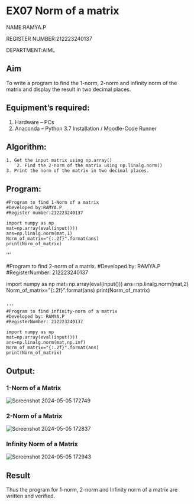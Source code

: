# EX07 Norm of a matrix
NAME:RAMYA.P

REGISTER NUMBER:212223240137

DEPARTMENT:AIML

## Aim
To write a program to find the 1-norm, 2-norm and infinity norm of the matrix and display the result in two decimal places.
## Equipment’s required:
1.	Hardware – PCs
2.	Anaconda – Python 3.7 Installation / Moodle-Code Runner
## Algorithm:
	1. Get the input matrix using np.array()   
        2. Find the 2-norm of the matrix using np.linalg.norm()
	3. Print the norm of the matrix in two decimal places.
## Program:
```
#Program to find 1-Norm of a matrix
#Developed by:RAMYA.P
#Register number:212223240137

import numpy as np
mat=np.array(eval(input()))
ans=np.linalg.norm(mat,1)
Norm_of_matrix="{:.2f}".format(ans)
print(Norm_of_matrix)
```
'''

#Program to find 2-norm of a matrix.
#Developed by: RAMYA.P
#RegisterNumber: 212223240137


import numpy as np
mat=np.array(eval(input()))
ans=np.linalg.norm(mat,2)
Norm_of_matrix="{:.2f}".format(ans)
print(Norm_of_matrix)

```

'''
#Program to find infinity-norm of a matrix
#Developed by: RAMYA.P
#RegisterNumber: 212223240137

import numpy as np
mat=np.array(eval(input()))
ans=np.linalg.norm(mat,np.inf)
Norm_of_matrix="{:.2f}".format(ans)
print(Norm_of_matrix)
```
## Output:
### 1-Norm of a Matrix
![Screenshot 2024-05-05 172749](https://github.com/23014107/Norm-of-a-matrix/assets/151625620/5f17b3a9-6806-45fd-b067-628ea9585df9)

### 2-Norm of a Matrix
![Screenshot 2024-05-05 172837](https://github.com/23014107/Norm-of-a-matrix/assets/151625620/4310b757-6bc4-4f6f-8334-c5ccb241f4e9)

### Infinity Norm of a Matrix
![Screenshot 2024-05-05 172943](https://github.com/23014107/Norm-of-a-matrix/assets/151625620/8e82341a-2524-47dc-943d-6bfcfabcaa4b)

## Result
Thus the program for 1-norm, 2-norm and Infinity norm of a matrix are written and verified.
